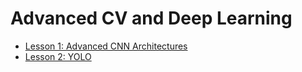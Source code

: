 # Advanced CV and Deep Learning

- [Lesson 1: Advanced CNN Architectures](m2/l1.md)
- [Lesson 2: YOLO](m2/l2.md)

